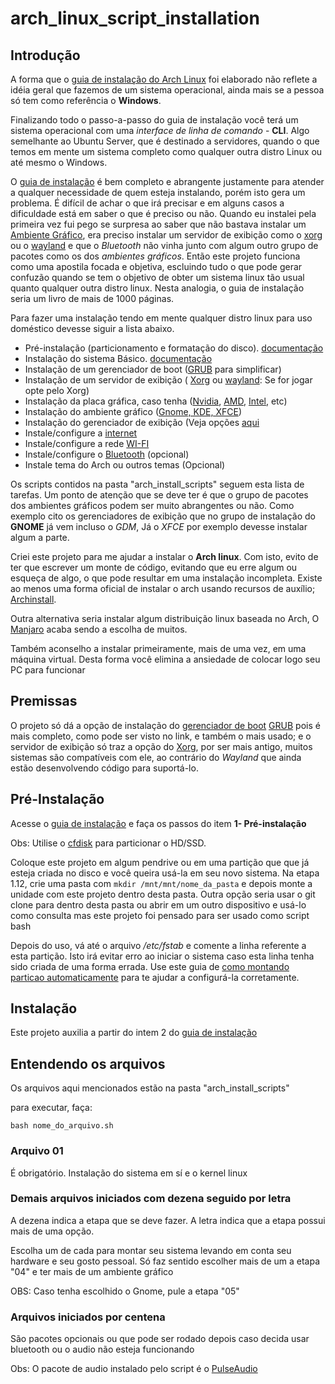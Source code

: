 # arch_linux_script_installation

## Introdução

A forma que o [guia de instalação do Arch Linux](https://wiki.archlinux.org/title/Installation_guide_(Português)) foi elaborado não reflete a idéia geral que fazemos de um sistema operacional, ainda mais se a pessoa só tem como referência o **Windows**.

Finalizando todo o passo-a-passo do guia de instalação você terá um sistema operacional com uma *interface de linha de comando* - **CLI**. Algo semelhante ao Ubuntu Server, que é destinado a servidores, quando o que temos em mente um sistema completo como qualquer outra distro Linux ou até mesmo o Windows.

O [guia de instalação](https://wiki.archlinux.org/title/Installation_guide_(Português)) é bem completo e abrangente justamente para atender a qualquer necessidade de quem esteja instalando, porém isto gera um problema. É difícil de achar o que irá precisar e em alguns casos a dificuldade está em saber o que é preciso ou não. Quando eu instalei pela primeira vez fui pego se surpresa ao saber que não bastava instalar um [Ambiente Gráfico](https://wiki.archlinux.org/title/Desktop_environment_(Português)), era preciso instalar um servidor de exibição como o [xorg](https://wiki.archlinux.org/title/Xorg_(Português)) ou o [wayland](https://wiki.archlinux.org/title/Wayland_(Português)) e que o *Bluetooth* não vinha junto com algum outro grupo de pacotes como os dos *ambientes gráficos*. Então este projeto funciona como uma apostila focada e objetiva, escluindo tudo o que pode gerar confuzão quando se tem o objetivo de obter um sistema linux tão usual quanto qualquer outra distro linux. Nesta analogia, o guia de instalação seria um livro de mais de 1000 páginas.

Para fazer uma instalação tendo em mente qualquer distro linux para uso doméstico devesse siguir a lista abaixo.

* Pré-instalação (particionamento e formatação do disco). [documentação](https://wiki.archlinux.org/title/Installation_guide_(Português))
* Instalação do sistema Básico. [documentação](https://wiki.archlinux.org/title/Installation_guide_(Português))
* Instalação de um gerenciador de boot ([GRUB](https://wiki.archlinux.org/title/GRUB_(Português)) para simplificar)
* Instalação de um servidor de exibição ( [Xorg](https://wiki.archlinux.org/title/Xorg_(Português)) ou  [wayland](https://wiki.archlinux.org/title/Wayland_(Português)): Se for jogar opte pelo Xorg)
* Instalação da placa gráfica, caso tenha ([Nvidia](https://wiki.archlinux.org/title/NVIDIA_(Português)), [AMD](https://wiki.archlinux.org/title/AMDGPU), [Intel](https://wiki.archlinux.org/title/Intel_graphics), etc)
* Instalação do ambiente gráfico ([Gnome, KDE, XFCE](https://wiki.archlinux.org/title/Desktop_environment_(Português)))
* Instalação do gerenciador de exibição (Veja opções [aqui](https://wiki.archlinux.org/title/Display_manager_(Português))
* Instale/configure a [internet](https://wiki.archlinux.org/title/Dhcpcd)
* Instale/configure a rede [WI-FI](https://wiki.archlinux.org/title/Network_configuration_(Português)/Wireless_(Português))
* Instale/configure o [Bluetooth](https://wiki.archlinux.org/title/Bluetooth) (opcional)
* Instale tema do Arch ou outros temas (Opcional)

Os scripts contidos na pasta "arch_install_scripts" seguem esta lista de tarefas. Um ponto de atenção que se deve ter é que o grupo de pacotes dos ambientes gráficos podem ser muito abrangentes ou não. Como exemplo cito os gerenciadores de exibição que no grupo de instalação do **GNOME** já vem incluso o *GDM*, Já o *XFCE* por exemplo devesse instalar algum a parte.  

Criei este projeto para me ajudar a instalar o **Arch linux**. Com isto, evito de ter que escrever um monte de código, evitando que eu erre algum ou esqueça de algo, o que pode resultar em uma instalação incompleta. Existe ao menos uma forma oficial de instalar o arch usando recursos de auxílio; [Archinstall](https://wiki.archlinux.org/title/Archinstall_(Português)).

Outra alternativa seria instalar algum distribuição linux baseada no Arch, O [Manjaro](https://manjaro.org/) acaba sendo a escolha de muitos.

Também aconselho a instalar primeiramente, mais de uma vez, em uma máquina virtual. Desta forma você elimina a ansiedade de colocar logo seu PC para funcionar

## Premissas

O projeto só dá a opção de instalação do [gerenciador de boot](https://wiki.archlinux.org/title/Arch_boot_process_(Português)#Gerenciador_de_boot) [GRUB](https://wiki.archlinux.org/title/GRUB_(Português)) pois é mais completo, como pode ser visto no link, e também o mais usado; e o servidor de exibição só traz a opção do [Xorg](https://wiki.archlinux.org/title/Xorg_(Português)), por ser mais antigo, muitos sistemas são compatíveis com ele, ao contrário do *Wayland* que ainda estão desenvolvendo código para suportá-lo.

## Pré-Instalação

Acesse o [guia de instalação](https://wiki.archlinux.org/title/Installation_guide_(Português)) e faça os passos do item **1- Pré-instalação**

Obs: Utilise o [cfdisk](https://man.archlinux.org/man/cfdisk.8) para particionar o HD/SSD.

Coloque este projeto em algum pendrive ou em uma partição que que já esteja criada no disco e você queira usá-la em seu novo sistema. Na etapa 1.12, crie uma pasta com `mkdir /mnt/mnt/nome_da_pasta` e depois monte a unidade com este projeto dentro desta pasta.
Outra opção seria usar o git clone para dentro desta pasta ou abrir em um outro dispositivo e usá-lo como consulta mas este projeto foi pensado para ser usado como script bash

Depois do uso, vá até o arquivo */etc/fstab* e comente a linha referente a esta partição. Isto irá evitar erro ao iniciar o sistema caso esta linha tenha sido criada de uma forma errada. Use este guia de [como montando particao automaticamente](https://github.com/silvamathias/servidor_residencial?tab=readme-ov-file#montando_particao) para te ajudar a configurá-la corretamente.

## Instalação

Este projeto auxilia a partir do intem 2 do [guia de instalação](https://wiki.archlinux.org/title/Installation_guide_(Português))

## Entendendo os arquivos

Os arquivos aqui mencionados estão na pasta "arch_install_scripts"

para executar, faça:

`bash nome_do_arquivo.sh`

### Arquivo 01

É obrigatório. Instalação do sistema em sí e o kernel linux

### Demais arquivos iniciados com dezena seguido por letra

A dezena indica a etapa que se deve fazer. A letra indica que a etapa possui mais de uma opção.

Escolha um de cada para montar seu sistema levando em conta seu hardware e seu gosto pessoal. Só faz sentido escolher mais de um a etapa "04" e ter mais de um ambiente gráfico

OBS: Caso tenha escolhido o Gnome, pule a etapa "05" 

### Arquivos iniciados por centena

São pacotes opcionais ou que pode ser rodado depois caso decida usar bluetooth ou o audio não esteja funcionando

Obs: O pacote de audio instalado pelo script é o [PulseAudio](https://wiki.archlinux.org/title/PulseAudio)

